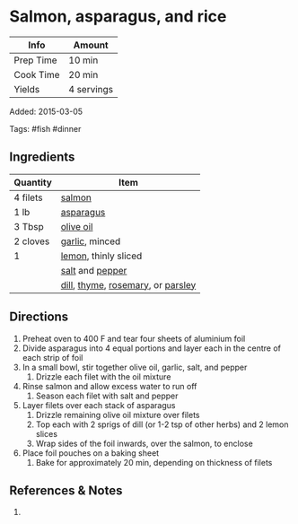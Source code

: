# Salmon, asparagus, and rice

| Info      | Amount     |
| --------- | ---------- |
| Prep Time | 10 min     |
| Cook Time | 20 min     |
| Yields    | 4 servings |

Added: 2015-03-05

Tags: #fish #dinner

## Ingredients

| Quantity | Item                                                                                                                                              |
| -------- | ------------------------------------------------------------------------------------------------------------------------------------------------- |
| 4 filets | [salmon](../Ingredients/salmon.md)                                                                                                                |
| 1 lb     | [asparagus](../Ingredients/asparagus.md)                                                                                                          |
| 3 Tbsp   | [olive oil](../Ingredients/olive%20oil.md)                                                                                                          |
| 2 cloves | [garlic](../Ingredients/garlic.md), minced                                                                                                        |
| 1        | [lemon](../Ingredients/lemon.md), thinly sliced                                                                                                   |
|          | [salt](../Ingredients/salt.md) and [pepper](../Ingredients/pepper.md)                                                                             |
|          | [dill](../Ingredients/dill.md), [thyme](../Ingredients/thyme.md), [rosemary](../Ingredients/rosemary.md), or [parsley](../Ingredients/parsley.md) |

## Directions

1. Preheat oven to 400 F and tear four sheets of aluminium foil
2. Divide asparagus into 4 equal portions and layer each in the centre of each strip of foil
3. In a small bowl, stir together olive oil, garlic, salt, and pepper
   1. Drizzle each filet with the oil mixture
4. Rinse salmon and allow excess water to run off
   1. Season each filet with salt and pepper
5. Layer filets over each stack of asparagus
   1. Drizzle remaining olive oil mixture over filets
   2. Top each with 2 sprigs of dill (or 1-2 tsp of other herbs) and 2 lemon slices
   3. Wrap sides of the foil inwards, over the salmon, to enclose
6. Place foil pouches on a baking sheet
   1. Bake for approximately 20 min, depending on thickness of filets

## References & Notes

1.

